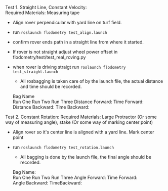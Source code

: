 Test 1. Straight Line, Constant Velocity:   
    Required Materials: Measuring tape
* Align rover perpendicular with yard line on turf field.
* run `roslaunch flodometry test_align.launch`
* confirm rover ends path in a straight line from where it started.
* If rover is not straight adjust wheel power offset in flodometry/test/test_real_roving.py 
* when rover is driving straigt run `roslaunch flodometry test_straight.launch`
    - All rosbagging is taken care of by the launch file, the actual distance and time should be recorded.
                            
    Bag Name                       
                            Run One         Run Two         Run Three
    Distance Forward:
    Time Forward:               
    Distance Backward:
    Time Backward: 



Test 2. Constant Rotation:
    Required Materials: Large Protractor (Or some way of measuring angle), stake (Or some way of marking center point)
* Align rover so it's center line is aligned with a yard line. Mark center point
* run `roslaunch flodometry test_rotation.launch`
    - All bagging is done by the launch file, the final angle should be recorded.
                            
    Bag Name:                       
                            Run One         Run Two         Run Three
    Angle Forward: 
    Time Forward:              
    Angle Backward:
    TimeBackward:    
